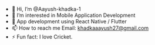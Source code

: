 - 👋 Hi, I’m @Aayush-khadka-1
- 👀 I’m interested in Mobile Application Development
- 🌱 App development using React Native / Flutter
- 📫 How to reach me Email: khadkaaayush27@gmail.com
- ⚡ Fun fact: I love Cricket.

<!---
Aayush-khadka-1/Aayush-khadka-1 is a ✨ special ✨ repository because its `README.md` (this file) appears on your GitHub profile.
You can click the Preview link to take a look at your changes.
--->
